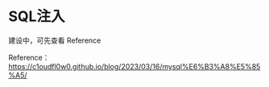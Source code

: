 # SQL注入

建设中，可先查看 Reference

Reference：https://c1oudfl0w0.github.io/blog/2023/03/16/mysql%E6%B3%A8%E5%85%A5/